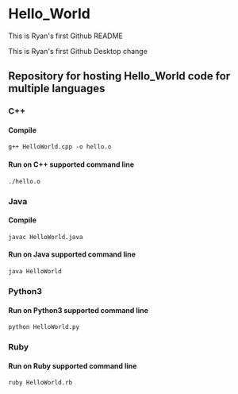 # Hello_World

This is Ryan's first Github README

This is Ryan's first Github Desktop change

## Repository for hosting Hello_World code for multiple languages

### C++

#### Compile

    g++ HelloWorld.cpp -o hello.o

#### Run on C++ supported command line

    ./hello.o

### Java

#### Compile

    javac HelloWorld.java

#### Run on Java supported command line

    java HelloWorld

### Python3

#### Run on Python3 supported command line

    python HelloWorld.py

### Ruby

#### Run on Ruby supported command line

    ruby HelloWorld.rb